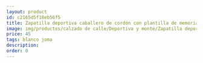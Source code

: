 ```yaml
---
layout: product
id: c2165d5f18eb56f5
title: Zapatilla deportiva caballero de cordón con plantilla de memoria 
image: img/productos/calzado de calle/Deportiva y monte/Zapatilla deportiva caballero de cordón con plantilla de memoria =45=blanco joma.webp
price: 45
tags: blanco joma
description: 
order: 0
---
```

